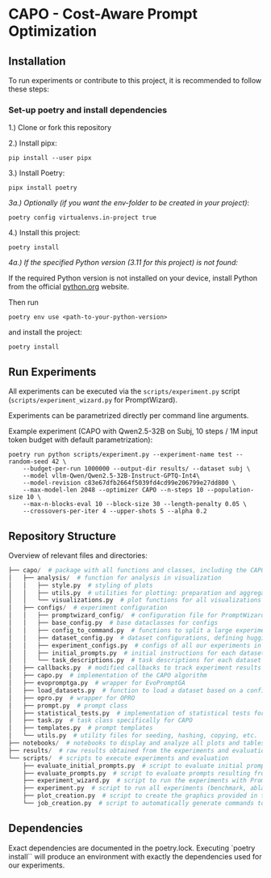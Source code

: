 # CAPO - Cost-Aware Prompt Optimization

## Installation

To run experiments or contribute to this project, it is recommended to follow these steps:

### Set-up poetry and install dependencies

1.) Clone or fork this repository

2.) Install pipx:
```
pip install --user pipx
```

3.) Install Poetry:
```
pipx install poetry
```

*3a.) Optionally (if you want the env-folder to be created in your project)*:
```
poetry config virtualenvs.in-project true
```

4.) Install this project:
```
poetry install
```

*4a.) If the specified Python version (3.11 for this project) is not found:*

If the required Python version is not installed on your device, install Python from the official [python.org](https://www.python.org/downloads) website.

Then run
```
poetry env use <path-to-your-python-version>
```
and install the project:
```
poetry install
```

## Run Experiments

All experiments can be executed via the `scripts/experiment.py` script (`scripts/experiment_wizard.py` for PromptWizard).

Experiments can be parametrized directly per command line arguments.

Example experiment (CAPO with Qwen2.5-32B on Subj, 10 steps / 1M input token budget with default parametrization):
```
poetry run python scripts/experiment.py --experiment-name test --random-seed 42 \
    --budget-per-run 1000000 --output-dir results/ --dataset subj \
    --model vllm-Qwen/Qwen2.5-32B-Instruct-GPTQ-Int4\
    --model-revision c83e67dfb2664f5039fd4cd99e206799e27dd800 \
    --max-model-len 2048 --optimizer CAPO --n-steps 10 --population-size 10 \
    --max-n-blocks-eval 10 --block-size 30 --length-penalty 0.05 \
    --crossovers-per-iter 4 --upper-shots 5 --alpha 0.2
```

## Repository Structure

Overview of relevant files and directories:

```python
├── capo/  # package with all functions and classes, including the CAPO algorithm, and configs and utilities for the experiments and analysis
│   ├── analysis/  # function for analysis in visualization
│   │   ├── style.py  # styling of plots
│   │   ├── utils.py  # utilities for plotting: preparation and aggregation of the raw results
│   │   └── visualizations.py  # plot functions for all visualizations in the paper
│   ├── configs/  # experiment configuration
│   │   ├── promptwizard_config/  # configuration file for PromptWizard
│   │   ├── base_config.py  # base dataclasses for configs
│   │   ├── config_to_command.py  # functions to split a large experiment config into separate configs and generate commands to execute the experiments
│   │   ├── dataset_config.py  # dataset configurations, defining huggingface ID, revision, columns, splits, etc.
│   │   ├── experiment_configs.py  # configs of all our experiments in the paper, including benchmark experiments, ablation studies, and hyperparam analysis
│   │   ├── initial_prompts.py  # initial instructions for each dataset
│   │   └── task_descriptions.py  # task descriptions for each dataset
│   ├── callbacks.py  # modified callbacks to track experiment results
│   ├── capo.py  # implementation of the CAPO algorithm
│   ├── evopromptga.py  # wrapper for EvoPromptGA
│   ├── load_datasets.py  # function to load a dataset based on a config
│   ├── opro.py  # wrapper for OPRO
│   ├── prompt.py  # prompt class
│   ├── statistical_tests.py  # implementation of statistical tests for racing
│   ├── task.py  # task class specifically for CAPO
│   ├── templates.py  # prompt templates
│   └── utils.py  # utility files for seeding, hashing, copying, etc.
├── notebooks/  # notebooks to display and analyze all plots and tables
├── results/  # raw results obtained from the experiments and evaluations
└── scripts/  # scripts to execute experiments and evaluation
    ├── evaluate_initial_prompts.py  # script to evaluate initial prompts (on unseen test data)
    ├── evaluate_prompts.py  # script to evaluate prompts resulting from the experiments (on unseen test data)
    ├── experiment_wizard.py  # script to run the experiments with PromptWizard
    ├── experiment.py  # script to run all experiments (benchmark, ablation, hyperparam) for CAPO, OPRO, and EvoPrompt
    ├── plot_creation.py  # script to create the graphics provided in the paper
    └── job_creation.py  # script to automatically generate commands to execute jobs (note: based on our infrastructure)

```

## Dependencies

Exact dependencies are documented in the poetry.lock. Executing `poetry install`` will produce an environment with exactly the dependencies used for our experiments.
